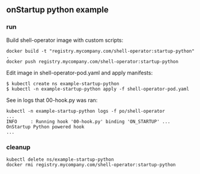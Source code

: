 ## onStartup python example

### run

Build shell-operator image with custom scripts:

```
docker build -t "registry.mycompany.com/shell-operator:startup-python" .
docker push registry.mycompany.com/shell-operator:startup-python
```

Edit image in shell-operator-pod.yaml and apply manifests:

```
$ kubectl create ns example-startup-python 
$ kubectl -n example-startup-python apply -f shell-operator-pod.yaml
```

See in logs that 00-hook.py was ran:

```
kubectl -n example-startup-python logs -f po/shell-operator
...
INFO     : Running hook '00-hook.py' binding 'ON_STARTUP' ...
OnStartup Python powered hook
...
```

### cleanup

```
kubectl delete ns/example-startup-python
docker rmi registry.mycompany.com/shell-operator:startup-python
```
